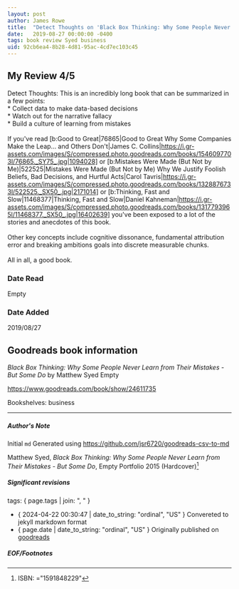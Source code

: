 ```yaml
---
layout: post
author: James Rowe
title:  "Detect Thoughts on 'Black Box Thinking: Why Some People Never Learn from Their Mistakes - But Some Do'"
date:   2019-08-27 00:00:00 -0400
tags: book review Syed business
uid: 92cb6ea4-8b28-4d81-95ac-4cd7ec103c45
---
```


<!-- highly dependent on how you personally use jekyll templates, and how you want this to show up -->

## My Review 4/5

Detect Thoughts: This is an incredibly long book that can be summarized in a few points:<br/>* Collect data to make data-based decisions<br/>* Watch out for the narrative fallacy<br/>* Build a culture of learning from mistakes<br/><br/>If you've read [b:Good to Great|76865|Good to Great  Why Some Companies Make the Leap... and Others Don't|James C. Collins|https://i.gr-assets.com/images/S/compressed.photo.goodreads.com/books/1546097703l/76865._SY75_.jpg|1094028] or [b:Mistakes Were Made (But Not by Me)|522525|Mistakes Were Made (But Not by Me)  Why We Justify Foolish Beliefs, Bad Decisions, and Hurtful Acts|Carol Tavris|https://i.gr-assets.com/images/S/compressed.photo.goodreads.com/books/1328876733l/522525._SX50_.jpg|2171014] or [b:Thinking, Fast and Slow|11468377|Thinking, Fast and Slow|Daniel Kahneman|https://i.gr-assets.com/images/S/compressed.photo.goodreads.com/books/1317793965l/11468377._SX50_.jpg|16402639] you've been exposed to a lot of the stories and anecdotes of this book.<br/><br/>Other key concepts include cognitive dissonance, fundamental attribution error and breaking ambitions goals into discrete measurable chunks.<br/><br/>All in all, a good book.

### Date Read
Empty

### Date Added
2019/08/27

## Goodreads book information

*Black Box Thinking: Why Some People Never Learn from Their Mistakes - But Some Do* by Matthew Syed
Empty

https://www.goodreads.com/book/show/24611735

Bookshelves: business

---

##### Author's Note

Initial `md` Generated using https://github.com/jsr6720/goodreads-csv-to-md

Matthew Syed, *Black Box Thinking: Why Some People Never Learn from Their Mistakes - But Some Do*, Empty Portfolio 2015 (Hardcover)[^1]

##### Significant revisions

tags: { page.tags | join: ", " } <!-- todo move this somewhere -->

- { 2024-04-22 00:30:47 | date_to_string: "ordinal", "US" } Convereted to jekyll markdown format 
- { page.date | date_to_string: "ordinal", "US" } Originally published on [goodreads](https://www.goodreads.com)

##### EOF/Footnotes

[^1]: ISBN: ="1591848229"
